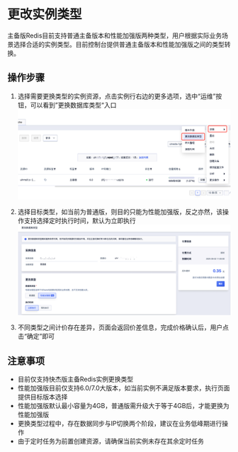 # 更改实例类型

主备版Redis目前支持普通主备版本和性能加强版两种类型，用户根据实际业务场景选择合适的实例类型。目前控制台提供普通主备版本和性能加强版之间的类型转换。

## 操作步骤
1. 选择需要更换类型的实例资源，点击实例行右边的更多选项，选中“运维”按钮，可以看到”更换数据库类型“入口
    ![image](/images/changetype_1.png)

2. 选择目标类型，如当前为普通版，则目的只能为性能加强版，反之亦然，该操作支持选择定时执行时间，默认为立即执行
    ![image](/images/changetype_2.png)

3. 不同类型之间计价存在差异，页面会返回价差信息，完成价格确认后，用户点击“确定”即可

## 注意事项
* 目前仅支持快杰版主备Redis实例更换类型
* 性能加强版目前仅支持6.0/7.0大版本，如当前实例不满足版本要求，执行页面提供目标版本选择
* 性能加强版默认最小容量为4GB，普通版需升级大于等于4GB后，才能更换为性能加强版
* 更换类型过程中，存在数据同步与IP切换两个阶段，建议在业务低峰期进行操作
* 由于定时任务为前置创建资源，请确保当前实例未存在其余定时任务




